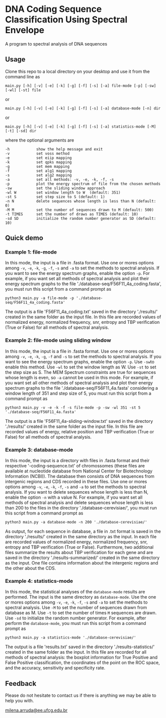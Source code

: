 # DNA Coding Sequence Classification Using Spectral Envelope
A program to spectral analysis of DNA sequences

## Usage
Clone this repo to a local directory on your desktop and use it from the command line as

`main.py [-h] [-v] [-e] [-k] [-g] [-f] [-s] [-a] file-mode [-p] [-sw] [-wl] [-st] file`

or 

`main.py [-h] [-v] [-e] [-k] [-g] [-f] [-s] [-a] database-mode [-n] dir`

or

`main.py [-h] [-v] [-e] [-k] [-g] [-f] [-s] [-a] statistics-mode [-M] [-t] [-sd] dir`

where the optional arguments are

```
-h            show the help message and exit
-v            set voss method
-e            set eiip mapping
-k            set qpks mapping
-g            set mem mapping
-f            set alg1 mapping
-s            set alg2 mapping
-a            set all methods: -v, -e, -k, -f, -s
-p            plot the energy spectrum of file from the chosen methods
-sw           set the sliding window approach
-wl W         set window length to W  (default: 351)
-st S         set step size to S (default: 1)
-n N          delete sequences whose length is less than N (default: 0)
-M M          set the number of sequences drawn to M (default: 500)
-t TIMES      set the number of draws as TIMES (default: 10)
-sd SD        initialize the random number generator as SD (default: 10)
```
## Quick demo

### Example 1: file-mode
In this mode, the input is a file in .fasta format. Use one or mores options among `-v`, `-e`, `-k`, `-g`, `-f`, `-s` and `-a` to set the methods to spectral analysis. If you want to see the energy spectrum graphs, enable the option `-p`. For example, if you want set all methods of spectral analysis and plot their energy spectrum graphs to the file './database-seq/F56F11_4a_coding.fasta', you must run this script from a command prompt as

`python3 main.py -a file-mode -p './database-seq/F56F11_4a_coding.fasta'`

The output is a file 'F56F11_4a_coding.txt' saved in the directory './results/' created in the same folder as the input file. In this file are recorded values of normalized energy, normalized frequency, snr, entropy and TBP verification (True or False) for all methods of spectral analysis.

### Example 2: file-mode using sliding window
In this mode, the input is a file in .fasta format. Use one or mores options among `-v`, `-e`, `-k`, `-g`, `-f` and `-s` to set the methods to spectral analysis. If you want to see the energy spectrum graphs, enable the option `-p`. Use `-sw`to enable this method. Use `-wl` to set the window length as W. Use `-st` to set the step size as S. The MEM Spectrum constraints are true for sequences whose length is even, so `-a` cannot be used in this mode. For example, if you want set all other methods of spectral analysis and plot their energy spectrum graphs to the file './database-seq/F56F11_4a.fasta' considering a window length of 351 and step size of 5, you must run this script from a command prompt as

`python3 main.py -v -e -k -f -s file-mode -p -sw -wl 351 -st 5 './database-seq/F56F11_4a.fasta'`

The output is a file 'F56F11_4a-sliding-window.txt' saved in the directory './results/' created in the same folder as the input file. In this file are recorded values of energy, relative position and TBP verification (True or False) for all methods of spectral analysis.

### Example 3: database-mode
In this mode, the input is a directory with files in .fasta format and their respective '-coding-sequence.txt' of chromossomes (these files are available at nucleotide database from National Center for Biotechnology Information (NCBI)). The database then consists of DNA sequences from intergenic regions and CDS recorded in these files. Use one or mores options among `-v`, `-e`, `-k`, `-f`, `-s` and `-a` to set the methods to spectral analysis. If you want to delete sequences whose length is less than N, enable the option `-n` with a value N. For example, if you want set all methods of spectral analysis and delete sequences whose length is less than 200 to the files in the directory './database-cerevisiae/', you must run this script from a command prompt as

`python3 main.py -a database-mode -n 200 './database-cerevisiae/'`

As output, for each sequence in database, a file in .txt format is saved in the directory './results/' created in the same directory as the input. In each file are recorded values of normalized energy, normalized frequency, snr, entropy and TBP verification (True or False). Furthermore, two additional files summarize the results about TBP verification for each gene and are saved in the directory './results-summarized/' created in the same directory as the input. One file contains information about the intergenic regions and the other about the CDS.

### Example 4: statistics-mode
In this mode, the statistical analyses of the `database-mode` results are performed. The input is the same directory as `database-mode`. Use the one or mores options among `-v`, `-e`, `-k`, `-f`, `-s` and `-a` to set the methods to spectral analysis. Use `-M` to set the number of sequences drawn from database as M. Use `-t` to set the number of times `M` sequences are drawn. Use `-sd` to initialize the random number generator. For example, after perform the `database-mode`, you must run this script from a command prompt as

`python3 main.py -a statistics-mode './database-cerevisiae/'`

The output is a file 'results.txt' saved in the directory './results-statistics/' created in the same folder as the input. In this file are recorded for all methods of spectral analysis: the boxplot information for True Positive and False Positive classification, the coordinates of the point on the ROC space, and the accuracy, sensitivity and specificity rate.

## Feedback
Please do not hesitate to contact us if there is anything we may be able to help you with.

milena.arruda@ee.ufcg.edu.br
